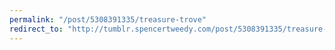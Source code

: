 ```yaml
---
permalink: "/post/5308391335/treasure-trove"
redirect_to: "http://tumblr.spencertweedy.com/post/5308391335/treasure-trove"
---
```

